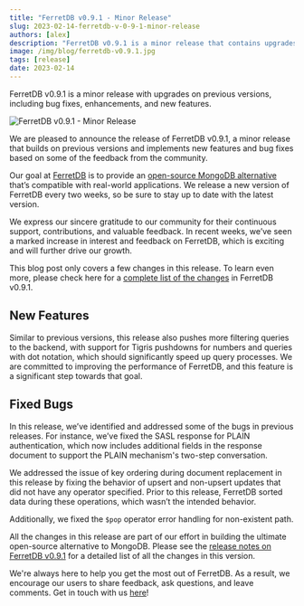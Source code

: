 ```yaml
---
title: "FerretDB v0.9.1 - Minor Release"
slug: 2023-02-14-ferretdb-v-0-9-1-minor-release
authors: [alex]
description: "FerretDB v0.9.1 is a minor release that contains upgrades on previous versions, including bug fixes, enhancements, and new features"
image: /img/blog/ferretdb-v0.9.1.jpg
tags: [release]
date: 2023-02-14
---
```


FerretDB v0.9.1 is a minor release with upgrades on previous versions, including bug fixes, enhancements, and new features.

![FerretDB v0.9.1 - Minor Release](/img/blog/ferretdb-v0.9.1.jpg)

<!--truncate-->

We are pleased to announce the release of FerretDB v0.9.1, a minor release that builds on previous versions and implements new features and bug fixes based on some of the feedback from the community.

Our goal at [FerretDB](https://www.ferretdb.io) is to provide an [open-source MongoDB alternative](https://blog.ferretdb.io/5-database-alternatives-mongodb-2023/) that’s compatible with real-world applications.
We release a new version of FerretDB every two weeks, so be sure to stay up to date with the latest version.

We express our sincere gratitude to our community for their continuous support, contributions, and valuable feedback.
In recent weeks, we’ve seen a marked increase in interest and feedback on FerretDB, which is exciting and will further drive our growth.

This blog post only covers a few changes in this release.
To learn even more, please check here for a [complete list of the changes](https://github.com/FerretDB/FerretDB/releases/) in FerretDB v0.9.1.

## New Features

Similar to previous versions, this release also pushes more filtering queries to the backend, with support for Tigris pushdowns for numbers and queries with dot notation, which should significantly speed up query processes.
We are committed to improving the performance of FerretDB, and this feature is a significant step towards that goal.

## Fixed Bugs

In this release, we’ve identified and addressed some of the bugs in previous releases.
For instance, we’ve fixed the SASL response for PLAIN authentication, which now includes additional fields in the response document to support the PLAIN mechanism's two-step conversation.

We addressed the issue of key ordering during document replacement in this release by fixing the behavior of upsert and non-upsert updates that did not have any operator specified.
Prior to this release, FerretDB sorted data during these operations, which wasn’t the intended behavior.

Additionally, we fixed the `$pop` operator error handling for non-existent path.

All the changes in this release are part of our effort in building the ultimate open-source alternative to MongoDB.
Please see the [release notes on FerretDB v0.9.1](https://github.com/FerretDB/FerretDB/releases/tag/v0.9.1) for a detailed list of all the changes in this version.

We're always here to help you get the most out of FerretDB.
As a result, we encourage our users to share feedback, ask questions, and leave comments.
Get in touch with us [here](https://docs.ferretdb.io/#community)!
